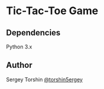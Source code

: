 # Tic-Tac-Toe Game

## Dependencies

Python 3.x

## Author 

Sergey Torshin [@torshin5ergey](https://github.com/torshin5ergey)
